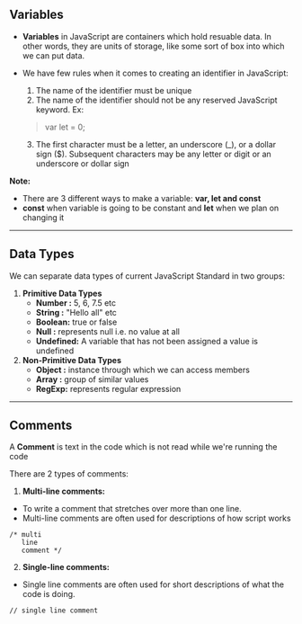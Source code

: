 ## Variables
* **Variables** in JavaScript are containers which hold resuable data. In other words, they are units of storage, like some sort of box into which we can put data.

* We have few rules when it comes to creating an identifier in JavaScript:

  1. The name of the identifier must be unique
  2. The name of the identifier should not be any reserved  JavaScript keyword.
  Ex: 
  > var let = 0;
  3. The first character must be a letter, an underscore (_), or a dollar sign ($). Subsequent characters may be any letter or digit or an underscore or dollar sign

**Note:**

- There are 3 different ways to make a variable: **var, let and const**
- **const** when variable is going to be constant and **let** when we plan on changing it

---

## Data Types

We can separate data types of current JavaScript Standard in two groups:
1. **Primitive Data Types**
   *   **Number :** 5, 6, 7.5 etc
   *   **String :** "Hello all" etc
   *   **Boolean:** true or false
   *   **Null :** represents null i.e. no value at all
   *   **Undefined:** A variable that has not been assigned a value is undefined
2. **Non-Primitive Data Types**
   *   **Object :** instance through which we can access members
   *   **Array :** group of similar values
   *   **RegExp:** represents regular expression

---

## Comments
A **Comment** is text in the code which is not read while we're running the code

There are 2 types of comments:

1. **Multi-line comments:** 
* To write a comment that stretches over more than one line.
* Multi-line comments are often used for descriptions of how script works
```
/* multi
   line
   comment */
```
2. **Single-line comments:**
* Single line comments are often used for short descriptions of what the code is doing.
```
// single line comment
```
